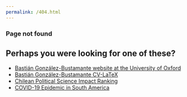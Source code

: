 ```yaml
---
permalink: /404.html
---
```


### Page not found

## Perhaps you were looking for one of these?

- [Bastián González-Bustamante website at the University of Oxford](http://users.ox.ac.uk/~shil5311/)
- [Bastián González-Bustamante CV-LaTeX](https://bgonzalezbustamante.github.io/CV-LaTeX/)
- [Chilean Political Science Impact Ranking](http://users.ox.ac.uk/~shil5311/ranking/)
- [COVID-19 Epidemic in South America](https://bgonzalezbustamante.github.io/COVID-19-South-America/)
